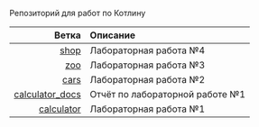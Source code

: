 Репозиторий для работ по Котлину

|                                                                          Ветка | Описание                        |
| ------------------------------------------------------------------------------:|:------------------------------- |
| [shop](https://github.com/hantagu/kt-learning/tree/shop)                       | Лабораторная работа №4          |
| [zoo](https://github.com/hantagu/kt-learning/tree/zoo)                         | Лабораторная работа №3          |
| [cars](https://github.com/hantagu/kt-learning/tree/cars)                       | Лабораторная работа №2          |
| [calculator_docs](https://github.com/hantagu/kt-learning/tree/calculator_docs) | Отчёт по лабораторной работе №1 |
| [calculator](https://github.com/hantagu/kt-learning/tree/calculator)           | Лабораторная работа №1          |
